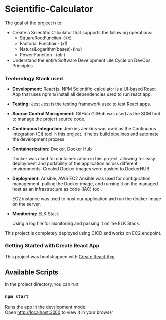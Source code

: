 # Scientific-Calculator
The goal of the project is to:

- Create a Scientific Calculator that supports the following operations:
    - SquareRootFunction-(√𝑥)
    - Factorial Function - (𝑥!)
    - NaturalLogarithm(base𝑒)-(ln𝑥)
    - Power Function - (𝑎𝑏 )
- Understand the entire Software Development Life Cycle on DevOps Principles

### Technology Stack used

- **Development:** React js, NPM
Scientific-calculator is a UI-based React App that uses npm to install all dependencies used to run react app.
- **Testing:** Jest
Jest is the testing framework used to test React apps.
- **Source Control Management:** GitHub
GitHub was used as the SCM tool to manage the project source code.
- **Continuous Integration:** Jenkins
Jenkins was used as the Continuous Integration (CI) tool in this project. It helps build pipelines and automate the development process
- **Containerization:** Docker, Docker Hub
    
    Docker was used for containerization in this project, allowing for easy deployment and portability of the application across different environments.
    Created Docker images were pushed to DockerHUB.
    
- **Deployment:**  Ansible, AWS EC2
Ansible was used for configuration management, pulling the Docker image, and running it on the managed host as an infrastructure as code (IAC) tool.
    
    EC2 instance was used to host our application and run the docker image on the server.
    
- **Monitoring:** ELK Stack
    
    Using a log file for monitoring and passing it on the ELK Stack.
    
This project is completely deployed using CICD and works on EC2 endpoint.
  
### Getting Started with Create React App

This project was bootstrapped with [Create React App](https://github.com/facebook/create-react-app).

## Available Scripts

In the project directory, you can run:

### `npm start`

Runs the app in the development mode.\
Open [http://localhost:3000](http://localhost:3000) to view it in your browser
